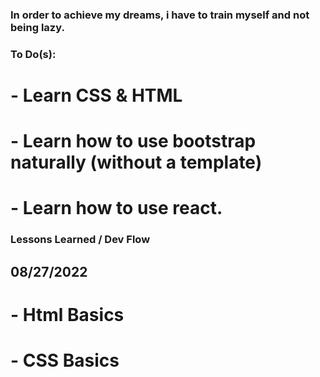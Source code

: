 ### In order to achieve my dreams, i have to train myself and not being lazy.

### To Do(s):
# - Learn CSS & HTML
# - Learn how to use bootstrap naturally (without a template)
# - Learn how to use react.

### Lessons Learned / Dev Flow

## 08/27/2022
# - Html Basics
# - CSS Basics